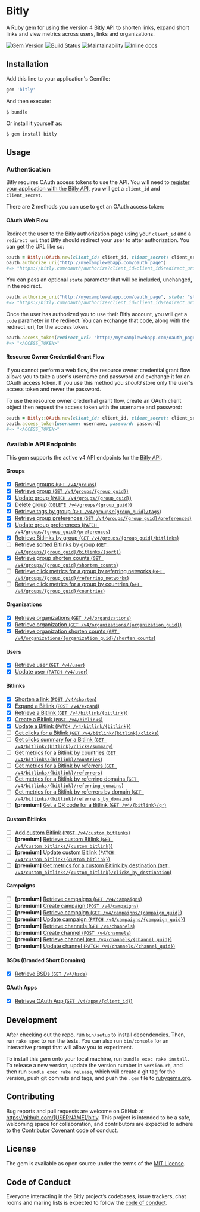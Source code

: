 # Bitly

A Ruby gem for using the version 4 [Bitly API](https://dev.bitly.com/) to shorten links, expand short links and view metrics across users, links and organizations.

[![Gem Version](https://badge.fury.io/rb/bitly.svg)](https://rubygems.org/gems/bitly) [![Build Status](https://travis-ci.org/philnash/bitly.svg?branch=master)](https://travis-ci.org/philnash/bitly) [![Maintainability](https://api.codeclimate.com/v1/badges/f8e078b468c1f2aeca53/maintainability)](https://codeclimate.com/github/philnash/bitly/maintainability) [![Inline docs](https://inch-ci.org/github/philnash/bitly.svg?branch=master)](https://inch-ci.org/github/philnash/bitly)

## Installation

Add this line to your application's Gemfile:

```ruby
gem 'bitly'
```

And then execute:

    $ bundle

Or install it yourself as:

    $ gem install bitly

## Usage

### Authentication

Bitly requires OAuth access tokens to use the API. You will need to [register your application with the Bitly API](bitly.com/a/oauth_apps), you will get a `client_id` and `client_secret`.

There are 2 methods you can use to get an OAuth access token:

#### OAuth Web Flow

Redirect the user to the Bitly authorization page using your `client_id` and a `redirect_uri` that Bitly should redirect your user to after authorization. You can get the URL like so:

```ruby
oauth = Bitly::OAuth.new(client_id: client_id, client_secret: client_secret)
oauth.authorize_uri("http://myexamplewebapp.com/oauth_page")
#=> "https://bitly.com/oauth/authorize?client_id=client_id&redirect_uri=http%3A%2F%2Fmyexamplewebapp.com%2Foauth_page"
```

You can pass an optional `state` parameter that will be included, unchanged, in the redirect.

```ruby
oauth.authorize_uri("http://myexamplewebapp.com/oauth_page", state: "state")
#=> "https://bitly.com/oauth/authorize?client_id=client_id&redirect_uri=http%3A%2F%2Fmyexamplewebapp.com%2Foauth_page&state=state"
```

Once the user has authorized you to use their Bitly account, you will get a
`code` parameter in the redirect. You can exchange that code, along with the
redirect_uri, for the access token.

```ruby
oauth.access_token(redirect_uri: "http://myexamplewebapp.com/oauth_page", code: "code")
#=> "<ACCESS_TOKEN>"
```

#### Resource Owner Credential Grant Flow

If you cannot perform a web flow, the resource owner credential grant flow allows you to take a user's username and password and exchange it for an OAuth access token. If you use this method you _should_ store only the user's access token and never the password.

To use the resource owner credential grant flow, create an OAuth client object then request the access token with the username and password:

```ruby
oauth = Bitly::OAuth.new(client_id: client_id, client_secret: client_secret)
oauth.access_token(username: username, password: password)
#=> "<ACCESS_TOKEN>"
```

### Available API Endpoints

This gem supports the active v4 API endpoints for the [Bitly API](https://dev.bitly.com/v4_documentation.html).

#### Groups

- [x] [Retrieve groups (`GET /v4/groups`)](https://dev.bitly.com/v4/#operation/getGroups)
- [x] [Retrieve group (`GET /v4/groups/{group_guid}`)](https://dev.bitly.com/v4/#operation/getGroup)
- [x] [Update group (`PATCH /v4/groups/{group_guid}`)](https://dev.bitly.com/v4/#operation/updateGroup)
- [x] [Delete group (`DELETE /v4/groups/{group_guid}`)](https://dev.bitly.com/v4/#operation/deleteGroup)
- [x] [Retrieve tags by group (`GET /v4/groups/{group_guid}/tags`)](https://dev.bitly.com/v4/#operation/getGroupTags)
- [x] [Retrieve group preferences (`GET /v4/groups/{group_guid}/preferences`)](https://dev.bitly.com/v4/#operation/getGroupPreferences)
- [x] [Update group preferences (`PATCH /v4/groups/{group_guid}/preferences`)](https://dev.bitly.com/v4/#operation/updateGroupPreferences)
- [x] [Retrieve Bitlinks by group (`GET /v4/groups/{group_guid}/bitlinks`)](https://dev.bitly.com/v4/#operation/getBitlinksByGroup)
- [ ] [Retrieve sorted Bitlinks by group (`GET /v4/groups/{group_guid}/bitlinks/{sort}`)](https://dev.bitly.com/v4/#operation/getSortedBitlinks)
- [x] [Retrieve group shorten counts (`GET /v4/groups/{group_guid}/shorten_counts`)](https://dev.bitly.com/v4/#operation/getGroupShortenCounts)
- [ ] [Retrieve click metrics for a group by referring networks (`GET /v4/groups/{group_guid}/referring_networks`)](https://dev.bitly.com/v4/#operation/GetGroupMetricsByReferringNetworks)
- [ ] [Retrieve click metrics for a group by countries (`GET /v4/groups/{group_guid}/countries`)](https://dev.bitly.com/v4/#operation/getGroupMetricsByCountries)

#### Organizations

- [x] [Retrieve organizations (`GET /v4/organizations`)](https://dev.bitly.com/v4/#operation/getOrganizations)
- [x] [Retrieve organization (`GET /v4/organizations/{organization_guid}`)](https://dev.bitly.com/v4/#operation/getOrganization)
- [x] [Retrieve organization shorten counts (`GET /v4/organizations/{organization_guid}/shorten_counts`)](https://dev.bitly.com/v4/#operation/getOrganizationShortenCounts)

#### Users

- [x] [Retrieve user (`GET /v4/user`)](https://dev.bitly.com/v4/#operation/getUser)
- [x] [Update user (`PATCH /v4/user`)](https://dev.bitly.com/v4/#operation/updateUser)

#### Bitlinks

- [x] [Shorten a link (`POST /v4/shorten`)](https://dev.bitly.com/v4/#operation/createBitlink)
- [x] [Expand a Bitlink (`POST /v4/expand`)](https://dev.bitly.com/v4/#operation/expandBitlink)
- [x] [Retrieve a Bitlink (`GET /v4/bitlink/{bitlink}`)](https://dev.bitly.com/v4/#operation/getBitlink)
- [x] [Create a Bitlink (`POST /v4/bitlinks`)](https://dev.bitly.com/v4/#operation/createFullBitlink)
- [x] [Update a Bitlink (`PATCH /v4/bitlink/{bitlink}`)](https://dev.bitly.com/v4/#operation/updateBitlink)
- [ ] [Get clicks for a Bitlink (`GET /v4/bitlink/{bitlink}/clicks`)](https://dev.bitly.com/v4/#operation/getClicksForBitlink)
- [ ] [Get clicks summary for a Bitlink (`GET /v4/bitlink/{bitlink}/clicks/summary`)](https://dev.bitly.com/v4/#operation/getClicksSummaryForBitlink)
- [ ] [Get metrics for a Bitlink by countries (`GET /v4/bitlinks/{bitlink}/countries`)](https://dev.bitly.com/v4/#operation/getMetricsForBitlinkByCountries)
- [ ] [Get metrics for a Bitlink by referrers (`GET /v4/bitlinks/{bitlink}/referrers`)](https://dev.bitly.com/v4/#operation/getMetricsForBitlinkByReferrers)
- [ ] [Get metrics for a Bitlink by referring domains (`GET /v4/bitlinks/{bitlink}/referring_domains`)](https://dev.bitly.com/v4/#operation/getMetricsForBitlinkByReferringDomains)
- [ ] [Get metrics for a Bitlink by referrers by domain (`GET /v4/bitlinks/{bitlink}/referrers_by_domains`)](https://dev.bitly.com/v4/#operation/getMetricsForBitlinkByReferrersByDomains)
- [ ] __[premium]__ [Get a QR code for a Bitlink (`GET /v4/{bitlink}/qr`)](https://dev.bitly.com/v4/#operation/getBitlinkQRCode)

#### Custom Bitlinks

- [ ] [Add custom Bitlink (`POST /v4/custom_bitlinks`)](https://dev.bitly.com/v4/#operation/addCustomBitlink)
- [ ] __[premium]__ [Retrieve custom Bitlink (`GET /v4/custom_bitlinks/{custom_bitlink}`)](https://dev.bitly.com/v4/#operation/getCustomBitlink)
- [ ] __[premium]__ [Update custom Bitlink (`PATCH /v4/custom_bitlink/{custom_bitlink}`)](https://dev.bitly.com/v4/#operation/updateCustomBitlink)
- [ ] __[premium]__ [Get metrics for a custom Bitlink by destination (`GET /v4/custom_bitlinks/{custom_bitlink}/clicks_by_destination`)](https://dev.bitly.com/v4/#operation/getCustomBitlinkMetricsByDestination)

#### Campaigns

- [ ] __[premium]__ [Retrieve campaigns (`GET /v4/campaigns`)](https://dev.bitly.com/v4/#operation/getCampaigns)
- [ ] __[premium]__ [Create campaign (`POST /v4/campaigns`)](https://dev.bitly.com/v4/#operation/createCampaign)
- [ ] __[premium]__ [Retrieve campaign (`GET /v4/campaigns/{campaign_guid}`)](https://dev.bitly.com/v4/#operation/getCampaign)
- [ ] __[premium]__ [Update campaign (`PATCH /v4/campaigns/{campaign_guid}`)](https://dev.bitly.com/v4/#operation/updateCampaign)
- [ ] __[premium]__ [Retrieve channels (`GET /v4/channels`)](https://dev.bitly.com/v4/#operation/getChannels)
- [ ] __[premium]__ [Create channel (`POST /v4/channels`)](https://dev.bitly.com/v4/#operation/createChannel)
- [ ] __[premium]__ [Retrieve channel (`GET /v4/channels/{channel_guid}`)](https://dev.bitly.com/v4/#operation/getChannel)
- [ ] __[premium]__ [Update channel (`PATCH /v4/channels/{channel_guid}`)](https://dev.bitly.com/v4/#operation/updateChannel)

#### BSDs (Branded Short Domains)

- [x] [Retrieve BSDs (`GET /v4/bsds`)](https://dev.bitly.com/v4/#operation/getBSDs)

#### OAuth Apps

- [x] [Retrieve OAuth App (`GET /v4/apps/{client_id}`)](https://dev.bitly.com/v4/#operation/getOAuthApp)

## Development

After checking out the repo, run `bin/setup` to install dependencies. Then, run `rake spec` to run the tests. You can also run `bin/console` for an interactive prompt that will allow you to experiment.

To install this gem onto your local machine, run `bundle exec rake install`. To release a new version, update the version number in `version.rb`, and then run `bundle exec rake release`, which will create a git tag for the version, push git commits and tags, and push the `.gem` file to [rubygems.org](https://rubygems.org).

## Contributing

Bug reports and pull requests are welcome on GitHub at https://github.com/[USERNAME]/bitly. This project is intended to be a safe, welcoming space for collaboration, and contributors are expected to adhere to the [Contributor Covenant](http://contributor-covenant.org) code of conduct.

## License

The gem is available as open source under the terms of the [MIT License](https://opensource.org/licenses/MIT).

## Code of Conduct

Everyone interacting in the Bitly project’s codebases, issue trackers, chat rooms and mailing lists is expected to follow the [code of conduct](https://github.com/[USERNAME]/bitly/blob/master/CODE_OF_CONDUCT.md).
